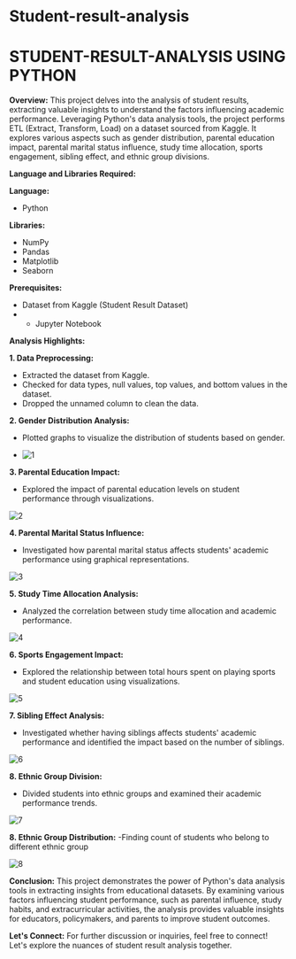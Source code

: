 # Student-result-analysis
# STUDENT-RESULT-ANALYSIS USING PYTHON



**Overview:**
This project delves into the analysis of student results, extracting valuable insights to understand the factors influencing academic performance. Leveraging Python's data analysis tools, the project performs ETL (Extract, Transform, Load) on a dataset sourced from Kaggle. It explores various aspects such as gender distribution, parental education impact, parental marital status influence, study time allocation, sports engagement, sibling effect, and ethnic group divisions.

**Language and Libraries Required:**

**Language:**
- Python

**Libraries:**
- NumPy
- Pandas
- Matplotlib
- Seaborn


**Prerequisites:**
- Dataset from Kaggle (Student Result Dataset)
- - Jupyter Notebook

**Analysis Highlights:**

**1. Data Preprocessing:**
- Extracted the dataset from Kaggle.
- Checked for data types, null values, top values, and bottom values in the dataset.
- Dropped the unnamed column to clean the data.

**2. Gender Distribution Analysis:**
- Plotted graphs to visualize the distribution of students based on gender.

- ![1](https://github.com/har-shu/STUDENT-RESULT-ANALYSIS/assets/71369996/562dba19-0219-4b71-a183-f6683420f975)



**3. Parental Education Impact:**
- Explored the impact of parental education levels on student performance through visualizations.

![2](https://github.com/har-shu/STUDENT-RESULT-ANALYSIS/assets/71369996/a527c9b2-e272-4106-bd76-9836293b194d)



**4. Parental Marital Status Influence:**
- Investigated how parental marital status affects students' academic performance using graphical representations.


![3](https://github.com/har-shu/STUDENT-RESULT-ANALYSIS/assets/71369996/fe89c6e6-c018-444c-9431-22ce8f5acad6)


**5. Study Time Allocation Analysis:**
- Analyzed the correlation between study time allocation and academic performance.


![4](https://github.com/har-shu/STUDENT-RESULT-ANALYSIS/assets/71369996/d8c01fb7-29a6-41ce-b10d-62c582d9da55)



**6. Sports Engagement Impact:**
- Explored the relationship between total hours spent on playing sports and student education using visualizations.


![5](https://github.com/har-shu/STUDENT-RESULT-ANALYSIS/assets/71369996/0b89da98-0ff9-43eb-bbda-90d07d0316a8)


**7. Sibling Effect Analysis:**
- Investigated whether having siblings affects students' academic performance and identified the impact based on the number of siblings.

![6](https://github.com/har-shu/STUDENT-RESULT-ANALYSIS/assets/71369996/6aeec7b0-7576-4fdc-8ef1-3aaf115dfaf6)


**8. Ethnic Group Division:**
- Divided students into ethnic groups and examined their academic performance trends.

![7](https://github.com/har-shu/STUDENT-RESULT-ANALYSIS/assets/71369996/5cd7f649-b359-4c19-aefb-c6fa65efcb91)


**8. Ethnic Group Distribution:**
-Finding count of students who belong to different ethnic group 

![8](https://github.com/har-shu/STUDENT-RESULT-ANALYSIS/assets/71369996/6601d834-a24f-4315-a564-94e22f7be8bd)


**Conclusion:**
This project demonstrates the power of Python's data analysis tools in extracting insights from educational datasets. By examining various factors influencing student performance, such as parental influence, study habits, and extracurricular activities, the analysis provides valuable insights for educators, policymakers, and parents to improve student outcomes.

**Let's Connect:**
For further discussion or inquiries, feel free to connect! Let's explore the nuances of student result analysis together.
